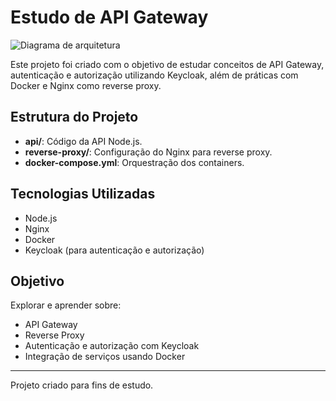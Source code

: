 
# Estudo de API Gateway

![Diagrama de arquitetura](https://github.com/tadeubdev/estudos-api-gateway/raw/main/diagram.png)

Este projeto foi criado com o objetivo de estudar conceitos de API Gateway, autenticação e autorização utilizando Keycloak, além de práticas com Docker e Nginx como reverse proxy.

## Estrutura do Projeto
- **api/**: Código da API Node.js.
- **reverse-proxy/**: Configuração do Nginx para reverse proxy.
- **docker-compose.yml**: Orquestração dos containers.

## Tecnologias Utilizadas
- Node.js
- Nginx
- Docker
- Keycloak (para autenticação e autorização)

## Objetivo
Explorar e aprender sobre:
- API Gateway
- Reverse Proxy
- Autenticação e autorização com Keycloak
- Integração de serviços usando Docker

---
Projeto criado para fins de estudo.

